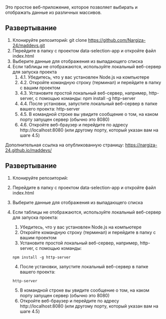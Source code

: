 Это простое веб-приложение, которое позволяет выбирать и отображать данные из различных массивов.

## Развертывание
1. Клонируйте репозиторий:
   git clone https://github.com/Nargiza-24/maddevs.git
2. Перейдите в папку с проектом data-selection-app и откройте файл index.html
3. Выберите данные для отображения из выпадающего списка
4. Если таблицы не отображаются, используйте локальный веб-сервер для запуска проекта
   1. 4.1. Убедитесь, что у вас установлен Node.js на компьютере
   2. 4.2. Откройте командную строку (терминал) и перейдите в папку с вашим проектом
   3. 4.3. Установите простой локальный веб-сервер, например, http-server, с помощью команды: npm install -g http-server
   4. 4.4. После установки, запустите локальный веб-сервер в папке вашего проекта: http-server
   5. 4.5. В командной строке вы увидите сообщение о том, на каком порту запущен сервер (обычно это 8080)
   6. 4.6. Откройте веб-браузер и перейдите по адресу http://localhost:8080 (или другому порту, который указан вам на шаге 4.5)

Дополнительная ссылка на опубликованную страницу:
https://nargiza-24.github.io/maddevs/

## Развертывание

1. Клонируйте репозиторий:


2. Перейдите в папку с проектом data-selection-app и откройте файл index.html

3. Выберите данные для отображения из выпадающего списка

4. Если таблицы не отображаются, используйте локальный веб-сервер для запуска проекта:
   1. Убедитесь, что у вас установлен Node.js на компьютере
   2. Откройте командную строку (терминал) и перейдите в папку с вашим проектом
   3. Установите простой локальный веб-сервер, например, http-server, с помощью команды: 
    ```
    npm install -g http-server
    ```
   4. После установки, запустите локальный веб-сервер в папке вашего проекта: 
    ```
    http-server
    ```
   5. В командной строке вы увидите сообщение о том, на каком порту запущен сервер (обычно это 8080)
   6. Откройте веб-браузер и перейдите по адресу http://localhost:8080 (или другому порту, который указан вам на шаге 4.5)


